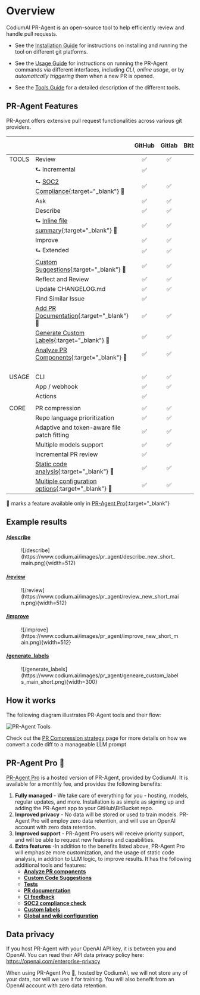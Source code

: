 # Overview

CodiumAI PR-Agent is an open-source tool to help efficiently review and handle pull requests.

- See the [Installation Guide](./installation/index.md) for instructions on installing and running the tool on different git platforms.

- See the [Usage Guide](./usage-guide/index.md) for instructions on running the PR-Agent commands via different interfaces, including _CLI_, _online usage_, or by _automatically triggering_ them when a new PR is opened.

- See the [Tools Guide](./tools/index.md) for a detailed description of the different tools.


## PR-Agent Features
PR-Agent offers extensive pull request functionalities across various git providers.

|       |                                                                                                                     | GitHub | Gitlab | Bitbucket | Azure DevOps |
|-------|---------------------------------------------------------------------------------------------------------------------|:------:|:------:|:---------:|:------------:|
| TOOLS | Review                                                                                                              |   ✅    |   ✅    |   ✅       |      ✅      |
|       | ⮑ Incremental                                                                                                       |   ✅    |        |            |              |
|       | ⮑ [SOC2 Compliance](https://pr-agent-docs.codium.ai/tools/review/#soc2-ticket-compliance){:target="_blank"} 💎                                     |   ✅    |   ✅    |   ✅        |      ✅      |
|       | Ask                                                                                                                 |   ✅    |   ✅    |   ✅        |      ✅      |
|       | Describe                                                                                                            |   ✅    |   ✅    |   ✅        |      ✅      |
|       | ⮑ [Inline file summary](https://pr-agent-docs.codium.ai/tools/describe/#inline-file-summary){:target="_blank"} 💎                                 |   ✅    |   ✅    |           |      ✅      |
|       | Improve                                                                                                             |   ✅    |   ✅    |   ✅        |      ✅      |
|       | ⮑ Extended                                                                                                          |   ✅    |   ✅    |   ✅        |      ✅      |
|       | [Custom Suggestions](./tools/custom_suggestions.md){:target="_blank"} 💎                                               |   ✅    |   ✅    |   ✅        |      ✅      |
|       | Reflect and Review                                                                                                  |   ✅    |   ✅    |   ✅        |      ✅      |
|       | Update CHANGELOG.md                                                                                                 |   ✅    |   ✅    |   ✅        |      ️       |
|       | Find Similar Issue                                                                                                  |   ✅    |        |             |      ️       |
|       | [Add PR Documentation](./tools/documentation.md){:target="_blank"} 💎                                                  |   ✅    |   ✅    |          |      ✅      |
|       | [Generate Custom Labels](./tools/describe.md#handle-custom-labels-from-the-repos-labels-page-💎){:target="_blank"} 💎 |   ✅    |   ✅    |            |      ✅      |
|       | [Analyze PR Components](./tools/analyze.md){:target="_blank"} 💎                                                       |   ✅    |   ✅    |       |      ✅      |
|       |                                                                                                                     |        |        |            |      ️       |
| USAGE | CLI                                                                                                                 |   ✅    |   ✅    |   ✅       |      ✅      |
|       | App / webhook                                                                                                       |   ✅    |   ✅    |    ✅        |      ✅      |
|       | Actions                                                                                                             |   ✅    |        |            |      ️       |
|       |                                                                                                                     |        |        |            |
| CORE  | PR compression                                                                                                      |   ✅    |   ✅    |   ✅       |   ✅        |
|       | Repo language prioritization                                                                                        |   ✅    |   ✅    |   ✅       |   ✅        |
|       | Adaptive and token-aware file patch fitting                                                                         |   ✅    |   ✅    |   ✅     |   ✅        |
|       | Multiple models support                                                                                             |   ✅    |   ✅    |   ✅       |   ✅        |
|       | Incremental PR review                                                                                               |   ✅    |        |            |           |
|       | [Static code analysis](./tools/analyze.md/){:target="_blank"} 💎                                                        |   ✅    |   ✅     |    ✅    |   ✅        |
|       | [Multiple configuration options](./usage-guide/configuration_options.md){:target="_blank"} 💎                           |   ✅    |   ✅     |    ✅    |   ✅        |

💎 marks a feature available only in [PR-Agent Pro](https://www.codium.ai/pricing/){:target="_blank"}


## Example results
#### [/describe](https://github.com/Codium-ai/pr-agent/pull/530)
<figure markdown="1">
![/describe](https://www.codium.ai/images/pr_agent/describe_new_short_main.png){width=512}
</figure>

#### [/review](https://github.com/Codium-ai/pr-agent/pull/732#issuecomment-1975099151)
<figure markdown="1">
![/review](https://www.codium.ai/images/pr_agent/review_new_short_main.png){width=512}
</figure>

#### [/improve](https://github.com/Codium-ai/pr-agent/pull/732#issuecomment-1975099159)
<figure markdown="1">
![/improve](https://www.codium.ai/images/pr_agent/improve_new_short_main.png){width=512}
</figure>

#### [/generate_labels](https://github.com/Codium-ai/pr-agent/pull/530)
<figure markdown="1">
![/generate_labels](https://www.codium.ai/images/pr_agent/geneare_custom_labels_main_short.png){width=300}
</figure>

## How it works

The following diagram illustrates PR-Agent tools and their flow:

![PR-Agent Tools](https://codium.ai/images/pr_agent/diagram-v0.9.png)

Check out the [PR Compression strategy](core-abilities/index.md) page for more details on how we convert a code diff to a manageable LLM prompt



## PR-Agent Pro 💎

[PR-Agent Pro](https://www.codium.ai/pricing/) is a hosted version of PR-Agent, provided by CodiumAI. It is available for a monthly fee, and provides the following benefits:

1. **Fully managed** - We take care of everything for you - hosting, models, regular updates, and more. Installation is as simple as signing up and adding the PR-Agent app to your GitHub\BitBucket repo.
2. **Improved privacy** - No data will be stored or used to train models. PR-Agent Pro will employ zero data retention, and will use an OpenAI account with zero data retention.
3. **Improved support** - PR-Agent Pro users will receive priority support, and will be able to request new features and capabilities.
4. **Extra features** -In addition to the benefits listed above, PR-Agent Pro will emphasize more customization, and the usage of static code analysis, in addition to LLM logic, to improve results. It has the following additional tools and features:
    - [**Analyze PR components**](./tools/analyze.md/)
    - [**Custom Code Suggestions**](./tools/custom_suggestions.md/)
    - [**Tests**](./tools/test.md/)
    - [**PR documentation**](./tools/documentation.md/)
    - [**CI feedback**](./tools/ci_feedback.md/)
    - [**SOC2 compliance check**](./tools/review.md/#soc2-ticket-compliance)
    - [**Custom labels**](./tools/describe.md/#handle-custom-labels-from-the-repos-labels-page)
    - [**Global and wiki configuration**](./usage-guide/configuration_options.md/#wiki-configuration-file)

   
## Data privacy

If you host PR-Agent with your OpenAI API key, it is between you and OpenAI. You can read their API data privacy policy here:
https://openai.com/enterprise-privacy

When using PR-Agent Pro 💎, hosted by CodiumAI, we will not store any of your data, nor will we use it for training.
You will also benefit from an OpenAI account with zero data retention.

